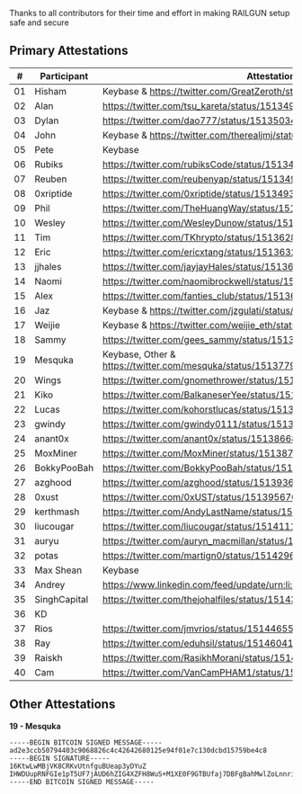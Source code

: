 Thanks to all contributors for their time and effort in making RAILGUN setup safe and secure

## Primary Attestations

| #  | **Participant** | **Attestation**                                                           |
|----|-----------------|---------------------------------------------------------------------------|
| 01 | Hisham          | Keybase & https://twitter.com/GreatZeroth/status/1513638441275297802      |
| 02 | Alan            | https://twitter.com/tsu_kareta/status/1513496380614279173                 |
| 03 | Dylan           | https://twitter.com/dao777/status/1513503427292246022                     |
| 04 | John            | Keybase & https://twitter.com/therealjmj/status/1513640053796491268       |
| 05 | Pete            | Keybase                                                                   |
| 06 | Rubiks          | https://twitter.com/rubiksCode/status/1513493392612806659                 |
| 07 | Reuben          | https://twitter.com/reubenyap/status/1513494770693586946                  |
| 08 | 0xriptide       | https://twitter.com/0xriptide/status/1513493644476653570                  |
| 09 | Phil            | https://twitter.com/TheHuangWay/status/1513525465910239239                |
| 10 | Wesley          | https://twitter.com/WesleyDunow/status/1513538421024706565                |
| 11 | Tim             | https://twitter.com/TKhrypto/status/1513628340753735689                   |
| 12 | Eric            | https://twitter.com/ericxtang/status/1513632412147798021                  |
| 13 | jjhales         | https://twitter.com/jayjayHales/status/1513665065630810117                |
| 14 | Naomi           | https://twitter.com/naomibrockwell/status/1513903149102231552             |
| 15 | Alex            | https://twitter.com/fanties_club/status/1513683088160796678               |
| 16 | Jaz             | Keybase & https://twitter.com/jzgulati/status/1513691955490099200         |
| 17 | Weijie          | Keybase & https://twitter.com/weijie_eth/status/1513693351102812161       |
| 18 | Sammy           | https://twitter.com/gees_sammy/status/1513712262736920578                 |
| 19 | Mesquka         | Keybase, Other & https://twitter.com/mesquka/status/1513779929950953475   |
| 20 | Wings           | https://twitter.com/gnomethrower/status/1513841924830302214               |
| 21 | Kiko            | https://twitter.com/BalkaneserYee/status/1513846206820196356              |
| 22 | Lucas           | https://twitter.com/kohorstlucas/status/1513852614030635010               |
| 23 | gwindy          | https://twitter.com/gwindy0111/status/1513857366483431426                 |
| 24 | anant0x         | https://twitter.com/anant0x/status/1513866848252874754                    |
| 25 | MoxMiner        | https://twitter.com/MoxMiner/status/1513872407202832387                   |
| 26 | BokkyPooBah     | https://twitter.com/BokkyPooBah/status/1513875328015699968                |
| 27 | azghood         | https://twitter.com/azghood/status/1513936891359514631                    |
| 28 | 0xust           | https://twitter.com/0xUST/status/1513956703603146755                      |
| 29 | kerthmash       | https://twitter.com/AndyLastName/status/1514078740074176517               |
| 30 | liucougar       | https://twitter.com/liucougar/status/1514111945309188099                  |
| 31 | auryu           | https://twitter.com/auryn_macmillan/status/1514228592808689673            |
| 32 | potas           | https://twitter.com/martign0/status/1514296388921745414                   |
| 33 | Max Shean       | Keybase                                                                   |
| 34 | Andrey          | https://www.linkedin.com/feed/update/urn:li:activity:6920096787072487425/ |
| 35 | SinghCapital    | https://twitter.com/thejohalfiles/status/1514361165832368129              |
| 36 | KD              |                                                                           |
| 37 | Rios            | https://twitter.com/jmvrios/status/1514465557965328390                    |
| 38 | Ray	           | https://twitter.com/eduhsil/status/1514604173404241926                    |
| 39 | Raiskh	         | https://twitter.com/RasikhMorani/status/1514605230054289412               | 
| 40 | Cam           | https://twitter.com/VanCamPHAM1/status/1514612712063782916                |


## Other Attestations

**19 - Mesquka**
```
-----BEGIN BITCOIN SIGNED MESSAGE-----
ad2e3ccb50794403c9068826c4c42642680125e94f01e7c130dcbd15759be4c8
-----BEGIN SIGNATURE-----
16KtwLwMBjVK8CRKvUtnfguBUeap3yDYuZ
IHWDUupRNFGIe1pT5UF7jAUD6hZIG4XZFH8WuS+M1XE0F9GTBUfaj7DBFgBahMwlZoLnnri3aSmTjK5uXv9qiDw=
-----END BITCOIN SIGNED MESSAGE-----
```
